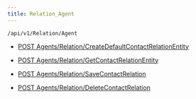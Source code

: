 ```yaml
---
title: Relation_Agent
---
```


```http
/api/v1/Relation/Agent
```

* [POST Agents/Relation/CreateDefaultContactRelationEntity](v1RelationAgent_CreateDefaultContactRelationEntity.md)

* [POST Agents/Relation/GetContactRelationEntity](v1RelationAgent_GetContactRelationEntity.md)

* [POST Agents/Relation/SaveContactRelation](v1RelationAgent_SaveContactRelation.md)

* [POST Agents/Relation/DeleteContactRelation](v1RelationAgent_DeleteContactRelation.md)

